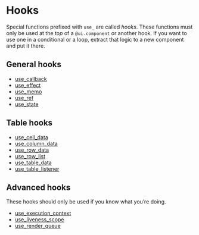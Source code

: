# Hooks

Special functions prefixed with `use_` are called *hooks*. These functions must only be used at the *top* of a `@ui.component` or another hook. If you want to use one in a conditional or a loop, extract that logic to a new component and put it there.

## General hooks

- [use_callback](use_callback.md)
- [use_effect](use_effect.md)
- [use_memo](use_memo.md)
- [use_ref](use_ref.md)
- [use_state](use_state.md)

## Table hooks

- [use_cell_data](use_cell_data.md)
- [use_column_data](use_column_data.md)
- [use_row_data](use_row_data.md)
- [use_row_list](use_row_list.md)
- [use_table_data](use_table_data.md)
- [use_table_listener](use_table_listener.md)

## Advanced hooks

These hooks should only be used if you know what you’re doing.

- [use_execution_context](use_execution_context)
- [use_liveness_scope](use_liveness_scope.md)
- [use_render_queue](use_render_queue.md)
